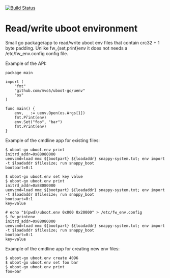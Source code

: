 [![Build Status][travis-image]][travis-url] 
# Read/write uboot environment

Small go package/app to read/write uboot env files that contain crc32 + 1 byte
padding. Unlike fw_{set,print}env it does not needs a
/etc/fw_env.config config file.

Example of the API:
```
package main

import (
	"fmt"
	"github.com/mvo5/uboot-go/uenv"
	"os"
)

func main() {
	env, _ := uenv.Open(os.Args[1])
	fmt.Print(env)
	env.Set("foo", "bar")
	fmt.Print(env)
}
```

Example of the cmdline app for existing files:
```
$ uboot-go uboot.env print
initrd_addr=0x88080000
uenvcmd=load mmc ${bootpart} ${loadaddr} snappy-system.txt; env import -t $loadaddr $filesize; run snappy_boot
bootpart=0:1

$ uboot-go uboot.env set key value
$ uboot-go uboot.env print
initrd_addr=0x88080000
uenvcmd=load mmc ${bootpart} ${loadaddr} snappy-system.txt; env import -t $loadaddr $filesize; run snappy_boot
bootpart=0:1
key=value

# echo "$(pwd)/uboot.env 0x000 0x20000" > /etc/fw_env.config
$ fw_printenv
initrd_addr=0x88080000
uenvcmd=load mmc ${bootpart} ${loadaddr} snappy-system.txt; env import -t $loadaddr $filesize; run snappy_boot
bootpart=0:1
key=value
```

Example of the cmdline app for creating new env files:
```
$ uboot-go uboot.env create 4096
$ uboot-go uboot.env set foo bar
$ uboot-go uboot.env print
foo=bar
```

[travis-image]: https://travis-ci.org/mvo5/uboot-go.svg?branch=master
[travis-url]: https://travis-ci.org/mvo5/uboot-go
